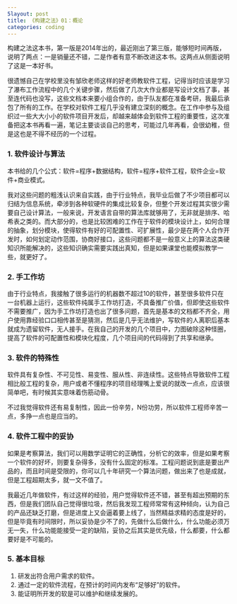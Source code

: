 ```yaml
---
5layout: post
title: 《构建之法》01：概论
categories: coding
---
```


构建之法这本书，第一版是2014年出的，最近刚出了第三版，能够短时间再版，说明了两点：一是销量还不错，二是作者有意不断改进这本书。这两点从侧面说明了这是一本好书。

很遗憾自己在学校里没有邹欣老师这样的好老师教软件工程，记得当时应该是学习了瀑布工作流程中的几个关键步骤，然后做了几次大作业都是写设计文档了事，甚至连代码也没写，这些文档本来要小组合作的，由于队友都在准备考研，我最后承包了所有的工作。在学校对软件工程几乎没有建立深刻的概念。在工作中参与及组织过一些大大小小的软件项目开发后，却越来越体会到软件工程的重要性，这次准备把这本书再看一遍，笔记主要谈谈自己的思考，可能过几年再看，会很幼稚，但是这也是不得不经历的一个过程。

### 1. 软件设计与算法

本书给的几个公式：软件=程序+数据结构，软件=程序+软件工程，软件企业=软件+商业模式。

我对这些问题的粗浅认识来自实践，由于行业特点，我毕业后做了不少项目都可以归结为信息系统，牵涉到各种软硬件的集成比较复杂，但整个开发过程其实很少需要自己设计算法，一般来说，开发语言自带的算法库就够用了，无非就是排序、哈希表之类的。而大部分的，也是比较困难的工作在于软件的模块设计上，如何合理的抽象，划分模块，使得软件有好的可配置性、可扩展性，最少是在两个人合作开发时，如何划定动作范围，协商好接口，这些问题都不是一般意义上的算法这类硬知识所能解决的，这些知识确实需要实践出真知，但是如果课堂也能模拟教学一些，就更好了。

### 2. 手工作坊

由于行业特点，我接触了很多运行的机器数不超过10的软件，甚至很多软件只在一台机器上运行，这些软件纯属手工作坊打造，不具备推广价值，但即使这些软件不需要推广，因为手工作坊打造也出了很多问题，首先是基本的文档都不齐全，用户使用靠经验口口相传甚至是猜测，然后是几乎无法维护，写软件的人离职后基本就成为遗留软件，无人接手。在我自己的开发的几个项目中，力图破除这种怪圈，提高了软件的可配置性和模块化程度，几个项目间的代码得到了共享和继承。

### 3. 软件的特殊性

软件具有复杂性、不可见性、易变性、服从性、非连续性。这些特点导致软件工程相比般工程的复杂，用户或者不懂程序的项目经理嘴上爱说的就改一点点，应该很简单吧，有时候其实意味着伤筋动骨。

不过我觉得软件还有易复制性，因此一份辛劳，N份功劳，所以软件工程师辛苦一点，多挣一点也是应当的。

### 4. 软件工程中的妥协

如果是考察算法，我们可以用数学证明它的正确性，分析它的效率，但是如果考察一个软件的好坏，则要复杂得多，没有什么固定的标准。工程问题说到底是要出产品的，而且时间是受限的，你可以几十年研究一个算法问题，做出来了也是成就，但是工程超期太多，就一文不值了。

我最近几年做软件，有过这样的经验，用户觉得软件还不错，甚至有超出预期的东西，但是我们团队自己觉得很垃圾，然后我发现工程师常常有这种倾向，认为自己的产品还缺乏打磨，但是进度上又会逼着要上线了，当然精益求精的态度是好的，但是毕竟有时间限时，所以妥协是少不了的，先做什么后做什么，什么功能必须万无一失，什么功能能接受一定的缺陷，妥协之后其实是优先级，什么都要，什么都要好是不可能的。

### 5. 基本目标

1. 研发出符合用户需求的软件。
2. 通过一定的软件流程，在预计的时间内发布“足够好”的软件。
3. 能证明所开发的软是可以维护和继续发展的。


